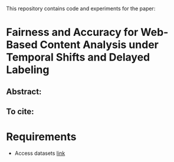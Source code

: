 This repository contains code and experiments for the paper:

# Fairness and Accuracy for Web-Based Content Analysis under Temporal Shifts and Delayed Labeling 

## Abstract:

## To cite:

# Requirements

- Access datasets [link]()
